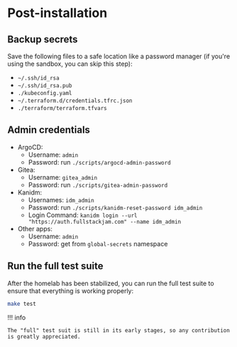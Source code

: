 # Post-installation

## Backup secrets

Save the following files to a safe location like a password manager (if you're using the sandbox, you can skip this step):

- `~/.ssh/id_rsa`
- `~/.ssh/id_rsa.pub`
- `./kubeconfig.yaml`
- `~/.terraform.d/credentials.tfrc.json`
- `./terraform/terraform.tfvars`

## Admin credentials

- ArgoCD:
    - Username: `admin`
    - Password: run `./scripts/argocd-admin-password`
- Gitea:
    - Username: `gitea_admin`
    - Password: run `./scripts/gitea-admin-password`
- Kanidm:
    - Usernames: `idm_admin`
    - Password: run `./scripts/kanidm-reset-password idm_admin`
    - Login Command: `kanidm login --url "https://auth.fullstackjam.com" --name idm_admin`
- Other apps:
    - Username: `admin`
    - Password: get from `global-secrets` namespace

## Run the full test suite

After the homelab has been stabilized, you can run the full test suite to ensure that everything is working properly:

```sh
make test
```

!!! info

    The "full" test suit is still in its early stages, so any contribution is greatly appreciated.
